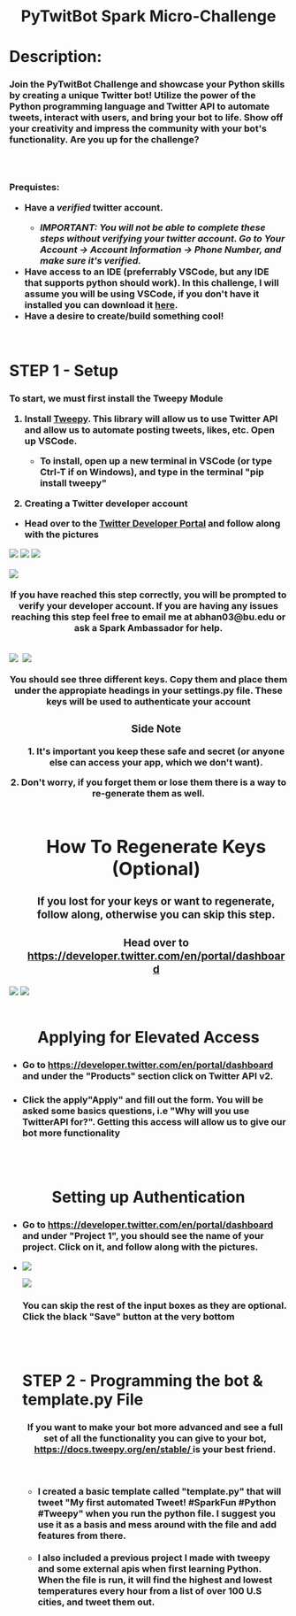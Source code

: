 <h1> <center>PyTwitBot Spark Micro-Challenge</center> <h1>

<h1>Description:</h1>
<h3>Join the PyTwitBot Challenge and showcase your Python skills by creating a unique Twitter bot! Utilize the power of the Python programming language and Twitter API to automate tweets, interact with users, and bring your bot to life. Show off your creativity and impress the community with your bot's functionality. Are you up for the challenge?<h3>
<br>
<h3><b>Prequistes:</b>
<ul>
    <li> Have a <b><i>verified</i></b> twitter account.  </li>
       <ul> <li><i><b>IMPORTANT:</b> You will not be able to complete these steps without verifying your twitter account. Go to Your Account -> Account Information -> Phone Number, and make sure it's verified. </i></li></ul>
   <li> Have access to an IDE (preferrably VSCode, but any IDE that supports
python should work). In this challenge, I will assume you will be using VSCode, if you don't have it installed you can download it <a href = "https://code.visualstudio.com/download"><b>here</b></a>. </li>
    <li> Have a desire to create/build something cool!</li><ul></h3>
<br>

<h1> STEP 1 - Setup</h1>

<h3>

To start, we must first install the Tweepy Module

1. Install <b><a href= "https://docs.tweepy.org/en/stable/">Tweepy</a></b>. This library will allow us to use Twitter API and allow us to automate posting tweets, likes, etc. Open up VSCode.
   <ul><li>To install, open up a new terminal in VSCode (or type Ctrl-T if on Windows), and type in the terminal "pip install tweepy" </li></ul>

2. Creating a Twitter developer account
<ul><li> Head over to the <a href = "https://developer.twitter.com"><b>Twitter Developer Portal</b></a> and follow along with the pictures </li></ul>

<img src = "https://i.gyazo.com/634d1cd9f2424b7a1ce562aec6afaf47.jpg" > </img>
<img src = "https://i.gyazo.com/fa9e95640959d44609d0dde3249971a2.png" > </img>
<img src = "https://i.gyazo.com/5ec367c21b4ccde53692b9769834bbd2.png" > </img>

<img src = "https://i.gyazo.com/789b743fc9146701c2ff11f1eaafe8fd.png" > <img>
<br>

<center>If you have reached this step correctly, you will be prompted to verify your developer account. If you are having any issues reaching this step feel free to email me at abhan03@bu.edu or ask a Spark Ambassador for help.</center><br>

<img src = "https://i.gyazo.com/06aec855ab344e6ef77c2de298fde1fd.png" > <img>
<img src = "https://i.gyazo.com/acafb451593b85bec42f8024ec1aa39e.png"> </img>

<center>You should see three different keys. Copy them and place them under the appropiate headings in your settings.py file. These keys will be used to authenticate your account

 <ul> 
 <h3> <b>Side Note</b></h3>
 1. It's important you keep these safe and secret (or anyone else can access your app, which we don't want).</ul>
 2. Don't worry, if you forget them or lose them there is a way to re-generate them as well.</ul></center><br>
<ul><center>
<h1 >How To Regenerate Keys (Optional)</h1>
<h3> If you lost for your keys or want to regenerate, follow along, otherwise you can skip this step.
</h3><h3> Head over to <a href = "https://developer.twitter.com/en/portal/dashboard"> https://developer.twitter.com/en/portal/dashboard<a></h3></h3></center>
<img src = "https://i.gyazo.com/a6dc4bd694f9415bb26cb432db490571.png"></img>
 <img src  = "https://i.gyazo.com/712da604a57dd025b56854d00f670f2f.png"> </img></ul>
</h3></a>
<br></br>

<h1> <center>Applying for Elevated Access</center></h1>
<ul><li>
<h3>Go to  <a href = "https://developer.twitter.com/en/portal/dashboard"> 
https://developer.twitter.com/en/portal/dashboard</a> and under the "Products" section click on Twitter API v2. </li><li>
</h3><h3>Click the apply"Apply" and fill out the form. You will be asked some basics questions, i.e "Why will you use TwitterAPI for?". Getting this access will allow us to give our bot more functionality</h3></li></ul><br></br>

<h1> <center>Setting up Authentication</center></h1>
<ul><li>
<h3>Go to  <a href = "https://developer.twitter.com/en/portal/dashboard"> 
https://developer.twitter.com/en/portal/dashboard</a> and under "Project 1", you should see the name of your project. Click on it, and  follow along with the pictures. </li><li>

<img src = "https://i.gyazo.com/97c10305dc091053a696f89b4b648714.png"></img>

<img src = "https://i.gyazo.com/9330a72fe27026d440b6a197e67d48a1.png"> </img>

</h3><h3>You can skip the rest of the input boxes as they are optional. Click the black "Save" button at the very bottom</h3><br></br>

</h3>
<h1>STEP 2 -  Programming the bot & template.py File</h1>
 <center>
<h3> If you want to make your bot more advanced and see a full set of all the functionality you can 
give to your bot,<a href = "https://docs.tweepy.org/en/stable/"> https://docs.tweepy.org/en/stable/ </a> is your best friend.
</center>
<br><h3><ul><li>
 I created a basic template called "template.py" that will tweet "My first automated Tweet! #SparkFun #Python #Tweepy" when you run the python file. I suggest you use it as a basis and mess around with the file and add features from there.
</li>
<br>
<li>
 I also included a previous project I made with tweepy and some external apis when first learning Python. When the file is run, it will find the highest and lowest temperatures every hour from a list of over 100 U.S cities, and tweet them out.
</h3></li>
</ul>

